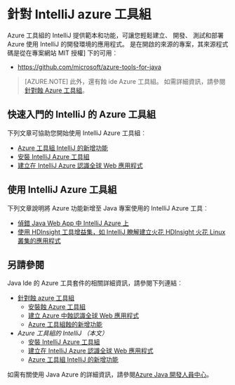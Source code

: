 <properties
    pageTitle="Azure 工具組的 IntelliJ |Microsoft Azure"
    description="進一步瞭解 Azure 工具組 for IntelliJ。"
    services=""
    documentationCenter="java"
    authors="rmcmurray"
    manager="wpickett"
    editor=""/>

<tags
    ms.service="multiple"
    ms.workload="na"
    ms.tgt_pltfrm="multiple"
    ms.devlang="Java"
    ms.topic="article"
    ms.date="09/20/2016" 
    ms.author="robmcm;asirveda"/>

# <a name="azure-toolkit-for-intellij"></a>針對 IntelliJ azure 工具組

Azure 工具組的 IntelliJ 提供範本和功能，可讓您輕鬆建立、 開發、 測試和部署 Azure 使用 IntelliJ 的開發環境的應用程式。 是在開啟的來源的專案，其來源程式碼是從在專案網站 MIT 授權] 下的可用︰

* <https://github.com/microsoft/azure-tools-for-java>

> [AZURE.NOTE] 此外，還有蝕 ide Azure 工具組。 如需詳細資訊，請參閱[針對蝕 Azure 工具組]。

## <a name="getting-started-with-the-azure-toolkit-for-intellij"></a>快速入門的 IntelliJ 的 Azure 工具組

下列文章可協助您開始使用 IntelliJ Azure 工具組︰

* [Azure 工具組 IntelliJ 的新增功能]
* [安裝 IntelliJ Azure 工具組]
* [建立在 IntelliJ Azure 認識全球 Web 應用程式]

## <a name="using-the-azure-toolkit-for-intellij"></a>使用 IntelliJ Azure 工具組

下列文章說明將 Azure 功能新增至 Java 專案使用的 IntelliJ Azure 工具︰

* [偵錯 Java Web App 中 IntelliJ Azure 上]
* [使用 HDInsight 工具增益集，如 IntelliJ 瞭解建立火花 HDInsight 火花 Linux 叢集的應用程式][HDInsight Tools Plugin for IntelliJ]

## <a name="see-also"></a>另請參閱

Java Ide 的 Azure 工具套件的相關詳細資訊，請參閱下列連結︰

- [針對蝕 azure 工具組]
  - [安裝蝕 Azure 工具組]
  - [建立 Azure 中蝕認識全球 Web 應用程式]
  - [Azure 工具組蝕的新增功能]
- *Azure 工具組的 IntelliJ （本文）*
  - [安裝 IntelliJ Azure 工具組]
  - [建立在 IntelliJ Azure 認識全球 Web 應用程式]
  - [Azure 工具組 IntelliJ 的新增功能]

如需有關使用 Java Azure 的詳細資訊，請參閱[Azure Java 開發人員中心]。

<!-- URL List -->

[針對蝕 azure 工具組]: ./azure-toolkit-for-eclipse.md
[Azure Toolkit for IntelliJ]: ./azure-toolkit-for-intellij.md
[建立 Azure 中蝕認識全球 Web 應用程式]: ./app-service-web/app-service-web-eclipse-create-hello-world-web-app.md
[建立在 IntelliJ Azure 認識全球 Web 應用程式]: ./app-service-web/app-service-web-intellij-create-hello-world-web-app.md
[安裝蝕 Azure 工具組]: ./azure-toolkit-for-eclipse-installation.md
[安裝 IntelliJ Azure 工具組]: ./azure-toolkit-for-intellij-installation.md
[Azure 工具組蝕的新增功能]: ./azure-toolkit-for-eclipse-whats-new.md
[Azure 工具組 IntelliJ 的新增功能]: ./azure-toolkit-for-intellij-whats-new.md

[Azure Java 開發人員中心]: https://azure.microsoft.com/develop/java/

[偵錯 Java Web App 中 IntelliJ Azure 上]: ./app-service-web/app-service-web-debug-java-web-app-in-intellij.md
[HDInsight Tools Plugin for IntelliJ]: ./hdinsight/hdinsight-apache-spark-intellij-tool-plugin.md